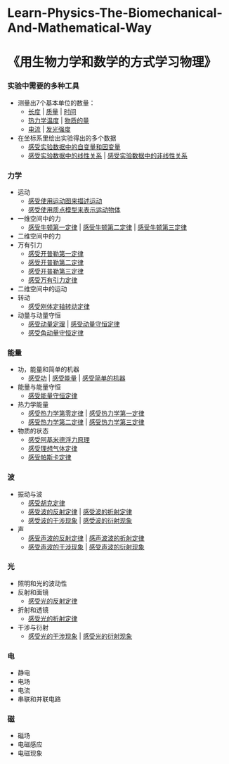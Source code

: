 # Learn-Physics-The-Biomechanical-And-Mathematical-Way
# 《用生物力学和数学的方式学习物理》

### 实验中需要的多种工具

- 测量出7个基本单位的数量：
	- [长度](/chapters/实验中需要的多种工具/测量出7个基本单位的数量/长度.md) | [质量](/chapters/实验中需要的多种工具/测量出7个基本单位的数量/质量.md) | [时间](/chapters/实验中需要的多种工具/测量出7个基本单位的数量/时间.md)
	- [热力学温度](/chapters/实验中需要的多种工具/测量出7个基本单位的数量/热力学温度.md) |                                                                                                                                                                                                                                                                         [物质的量](/chapters/实验中需要的多种工具/测量出7个基本单位的数量/物质的量.md)
	- [电流](/chapters/实验中需要的多种工具/测量出7个基本单位的数量/电流.md) | [发光强度](/chapters/实验中需要的多种工具/测量出7个基本单位的数量/发光强度.md)
- 在坐标系里绘出实验得出的多个数据
	- [感受实验数据中的自变量和因变量](/chapters/实验中需要的多种工具/在坐标系里绘出实验得出的多个数据/感受实验数据中的自变量和因变量.md)
	- [感受实验数据中的线性关系](/chapters/实验中需要的多种工具/在坐标系里绘出实验得出的多个数据/感受实验数据中的线性关系.md) | [感受实验数据中的非线性关系](/chapters/实验中需要的多种工具/在坐标系里绘出实验得出的多个数据/感受实验数据中的非线性关系.md)
 
### 力学

- 运动
	- [感受使用运动图来描述运动](/chapters/力学/运动/感受使用运动图来描述运动.md)
	- [感受使用质点模型来表示运动物体](/chapters/力学/运动/感受使用质点模型来表示运动物体.md)
- 一维空间中的力
	- [感受牛顿第一定律](/chapters/力学/一维空间中的力/感受牛顿第一定律.md) | [感受牛顿第二定律](/chapters/力学/一维空间中的力/感受牛顿第二定律.md) | [感受牛顿第三定律](/chapters/力学/一维空间中的力/感受牛顿第三定律.md)
- 二维空间中的力
- 万有引力
	- [感受开普勒第一定律](/chapters/力学/万有引力/感受开普勒第一定律.md) 
	- [感受开普勒第二定律](/chapters/力学/万有引力/感受开普勒第二定律.md) 
	- [感受开普勒第三定律](/chapters/力学/万有引力/感受开普勒第三定律.md) 
	- [感受万有引力定律](/chapters/力学/万有引力/感受万有引力定律.md)
- 二维空间中的运动
- 转动
	- [感受刚体定轴转动定律](/chapters/力学/转动/感受刚体定轴转动定律.md)
- 动量与动量守恒
	- [感受动量定理](/chapters/力学/动量与动量守恒/感受动量定理.md) | [感受动量守恒定律](/chapters/力学/动量与动量守恒/感受动量守恒定律.md)
	- [感受角动量守恒定律](/chapters/力学/动量与动量守恒/感受角动量守恒定律.md)

### 能量

- 功，能量和简单的机器
	- [感受功](/chapters/能量/功，能量和简单的机器/感受功.md) | [感受能量](/chapters/能量/功，能量和简单的机器/感受能量.md) | [感受简单的机器](/chapters/能量/功，能量和简单的机器/感受简单的机器.md)
- 能量与能量守恒
	- [感受能量守恒定律](/chapters/能量/能量与能量守恒/感受能量守恒定律.md)
- 热力学能量
	- [感受热力学第零定律](/chapters/能量/热力学能量/感受热力学第零定律.md) | [感受热力学第一定律](/chapters/能量/热力学能量/感受热力学第一定律.md)
	- [感受热力学第二定律](/chapters/能量/热力学能量/感受热力学第二定律.md) | [感受热力学第三定律](/chapters/能量/热力学能量/感受热力学第三定律.md)
- 物质的状态
	- [感受阿基米德浮力原理](/chapters/能量/物质的状态/感受阿基米德浮力原理.md)
	- [感受理想气体定律](/chapters/能量/物质的状态/感受理想气体定律.md)
	- [感受帕斯卡定律](/chapters/能量/物质的状态/感受帕斯卡定律.md)

### 波 

- 振动与波
	- [感受胡克定律](/chapters/波/振动与波/感受胡克定律.md)
	- [感受波的反射定律](/chapters/波/振动与波/感受波的反射定律.md) | [感受波的折射定律](/chapters/波/振动与波/感受波的折射定律.md)
	- [感受波的干涉现象](/chapters/波/振动与波/感受波的干涉现象.md) | [感受波的衍射现象](/chapters/波/振动与波/感受波的衍射现象.md)
- 声
	- [感受声波的反射定律](/chapters/波/声/感受声波的反射定律.md) | [感声波波的折射定律](/chapters/波/声/感受声波的折射定律.md)
	- [感受声波的干涉现象](/chapters/波/声/感受声波的干涉现象.md) | [感受声波的衍射现象](/chapters/波/声/感受声波的衍射现象.md)

### 光

- 照明和光的波动性
- 反射和面镜
	- [感受光的反射定律](/chapters/光/反射和面镜/感受光的反射定律.md)
- 折射和透镜
	- [感受光的折射定律](/chapters/光/折射和透镜/感受光的折射定律.md)
- 干涉与衍射
	- [感受光的干涉现象](/chapters/光/干涉与衍射/感受光的干涉现象.md) | [感受光的衍射现象](/chapters/光/干涉与衍射/感受光的衍射现象.md)
   
### 电

- 静电
- 电场
- 电流
- 串联和并联电路

### 磁

- 磁场
- 电磁感应
- 电磁现象
